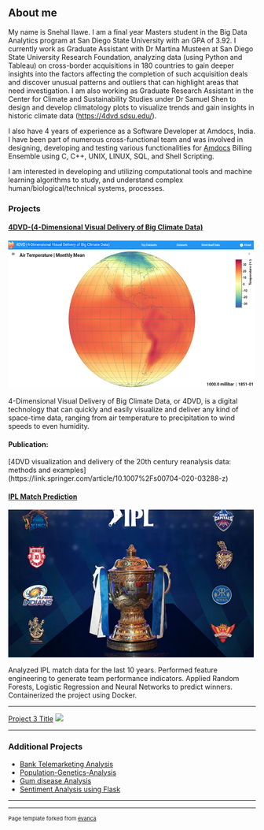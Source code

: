 ## About me
My name is Snehal Ilawe. I am a final year Masters student in the Big Data Analytics program at San Diego State University with an GPA of 3.92. I currently work as Graduate Assistant with Dr Martina Musteen  at San Diego State University Research Foundation, analyzing data (using Python and Tableau) on cross-border acquisitions in 180 countries to gain deeper insights into the factors affecting the completion of such acquisition deals and discover unusual patterns and outliers that can highlight areas that need investigation. I am also working as Graduate Research Assistant in the Center for Climate and Sustainability Studies under Dr Samuel Shen to design and develop climatology plots to visualize trends and gain insights in historic climate data (https://4dvd.sdsu.edu/).

I also have 4 years of experience as a Software Developer at Amdocs, India. I have been part of numerous cross-functional team and was involved in designing, developing and testing various functionalities for [Amdocs](https://www.amdocs.com/) Billing Ensemble using C, C++, UNIX, LINUX, SQL, and Shell Scripting.

I am interested in developing and utilizing computational tools and machine learning algorithms to study, and understand complex human/biological/technical systems, processes.  


### Projects 

<h4><a href="https://4dvd.sdsu.edu/">4DVD-(4-Dimensional Visual Delivery of Big Climate Data)</a></h4>
<img src="images/4DVD.png?raw=true" width="500" height="300"/>
     
 <p>4-Dimensional Visual Delivery of Big Climate Data, or 4DVD, is a digital technology that can quickly and easily visualize and deliver any kind of space-time data, ranging from air temperature to precipitation to wind speeds to even humidity.</p>
 
 <h4> Publication:</h4>
 [4DVD visualization and delivery of the 20th century reanalysis data: methods and examples](https://link.springer.com/article/10.1007%2Fs00704-020-03288-z)
     

  <br>

<h4><a href="https://github.com/snehaldhadge/IPL_Match_Prediction_using_Docker">IPL Match Prediction</a></h4>
   <img src="images/IPL.png?raw=true" width="500" height="300"/>
  
 <p>Analyzed IPL match data for the last 10 years.
        Performed feature engineering to generate team performance indicators.
        Applied Random Forests, Logistic Regression and Neural Networks to predict winners.
        Containerized the project using Docker.</p>
 

---
[Project 3 Title](http://example.com/)
<img src="images/dummy_thumbnail.jpg?raw=true"/>

---

### Additional Projects

- [Bank Telemarketing Analysis](https://github.com/snehaldhadge/Bank_Telemarketing_Python)
- [Population-Genetics-Analysis](https://github.com/snehaldhadge/Population-Genetics-Analysis)
- [Gum disease Analysis](https://github.com/snehaldhadge/Gum_Disease_Machine_learning)
- [Sentiment Analysis using Flask](https://github.com/snehaldhadge/SentimentAnlysis_using_Flask)


---




---
<p style="font-size:11px">Page template forked from <a href="https://github.com/evanca/quick-portfolio">evanca</a></p>
<!-- Remove above link if you don't want to attibute -->
